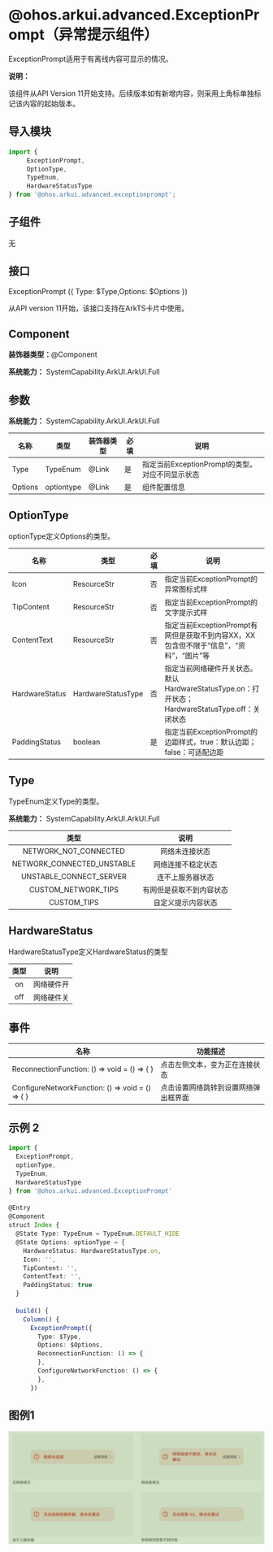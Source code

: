 #  @ohos.arkui.advanced.ExceptionPrompt（异常提示组件）

ExceptionPrompt适用于有离线内容可显示的情况。

**说明：**

该组件从API Version 11开始支持。后续版本如有新增内容，则采用上角标单独标记该内容的起始版本。

## 导入模块

```ts
import {
     ExceptionPrompt,
     OptionType,
     TypeEnum,
     HardwareStatusType
} from '@ohos.arkui.advanced.exceptionprompt';
```

##  子组件

无

## 接口

ExceptionPrompt ({ Type: $Type,Options: $Options })

从API version 11开始，该接口支持在ArkTS卡片中使用。

##  Component

**装饰器类型：**@Component

**系统能力：** SystemCapability.ArkUI.ArkUI.Full

## 参数

**系统能力：** SystemCapability.ArkUI.ArkUI.Full

| 名称        | 类型 | 装饰器类型 | 必填        | 说明                            |
| ----------- | ---------- | ------| --------------------------------- | --------------------------------- |
| Type | TypeEnum | @Link | 是   | 指定当前ExceptionPrompt的类型。对应不同显示状态 |
| Options | optiontype | @Link | 是 | 组件配置信息 |

##  OptionType

optionType定义Options的类型。

| 名称           | 类型               | 必填 | 说明                                                         |
| -------------- | ------------------ | ---- | ------------------------------------------------------------ |
| Icon           | ResourceStr        | 否   | 指定当前ExceptionPrompt的异常图标式样                        |
| TipContent     | ResourceStr        | 否   | 指定当前ExceptionPrompt的文字提示式样                        |
| ContentText    | ResourceStr        | 否   | 指定当前ExceptionPrompt有网但是获取不到内容XX，XX包含但不限于“信息”，“资料”，“图片”等 |
| HardwareStatus | HardwareStatusType | 否   | 指定当前网络硬件开关状态。默认HardwareStatusType.on：打开状态；HardwareStatusType.off：关闭状态 |
| PaddingStatus  | boolean            | 是   | 指定当前ExceptionPrompt的边距样式，true：默认边距；false：可适配边距 |

## Type

TypeEnum定义Type的类型。

**系统能力：** SystemCapability.ArkUI.ArkUI.Full

|            类型            |           说明           |
| :------------------------: | :----------------------: |
|   NETWORK_NOT_CONNECTED    |      网络未连接状态      |
| NETWORK_CONNECTED_UNSTABLE |    网络连接不稳定状态    |
|  UNSTABLE_CONNECT_SERVER   |     连不上服务器状态     |
|    CUSTOM_NETWORK_TIPS     | 有网但是获取不到内容状态 |
|        CUSTOM_TIPS         |    自定义提示内容状态    |
## HardwareStatus

HardwareStatusType定义HardwareStatus的类型

| 类型 |    说明    |
| :--: | :--------: |
|  on  | 网络硬件开 |
| off  | 网络硬件关 |



## 事件

| 名称                                                   | 功能描述                             |
| ------------------------------------------------------ | ------------------------------------ |
| ReconnectionFunction: () => void = () => { }           | 点击左侧文本，变为正在连接状态       |
| ConfigureNetworkFunction: () =&gt; void = () =&gt; { } | 点击设置网络跳转到设置网络弹出框界面 |

## 示例 2

```ts
import {
  ExceptionPrompt,
  optionType,
  TypeEnum,
  HardwareStatusType
} from '@ohos.arkui.advanced.ExceptionPrompt'

@Entry
@Component
struct Index {
  @State Type: TypeEnum = TypeEnum.DEFAULT_HIDE
  @State Options: optionType = {
    HardwareStatus: HardwareStatusType.on,
    Icon: '',
    TipContent: '',
    ContentText: '',
    PaddingStatus: true
  }

  build() {
    Column() {
      ExceptionPrompt({
        Type: $Type,
        Options: $Options,
        ReconnectionFunction: () => {
        },
        ConfigureNetworkFunction: () => {
        },
      })

```

## 图例1

![ExceptionPrompt](figures/ExceptionPrompt.png)

